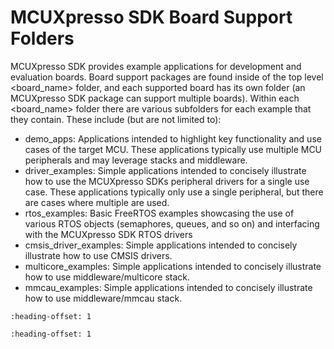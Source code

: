 # MCUXpresso SDK Board Support Folders

MCUXpresso SDK provides example applications for development and evaluation boards. Board support packages are found inside of the top level <board\_name\> folder, and each supported board has its own folder \(an MCUXpresso SDK package can support multiple boards\). Within each <board\_name\> folder there are various subfolders for each example that they contain. These include \(but are not limited to\):

-   demo\_apps: Applications intended to highlight key functionality and use cases of the target MCU. These applications typically use multiple MCU peripherals and may leverage stacks and middleware.
-   driver\_examples: Simple applications intended to concisely illustrate how to use the MCUXpresso SDKs peripheral drivers for a single use case. These applications typically only use a single peripheral, but there are cases where multiple are used.
-   rtos\_examples: Basic FreeRTOS examples showcasing the use of various RTOS objects \(semaphores, queues, and so on\) and interfacing with the MCUXpresso SDK RTOS drivers
-   cmsis\_driver\_examples: Simple applications intended to concisely illustrate how to use CMSIS drivers.
-   multicore\_examples: Simple applications intended to concisely illustrate how to use middleware/multicore stack.
-   mmcau\_examples: Simple applications intended to concisely illustrate how to use middleware/mmcau stack.


```{include} ../topics/example_application_structure.md
:heading-offset: 1
```

```{include} ../topics/locating_example_application_source_files.md
:heading-offset: 1
```

